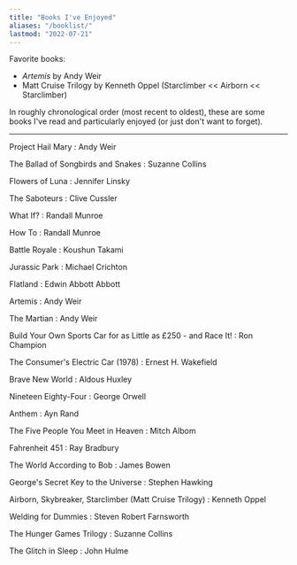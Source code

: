 ```yaml
---
title: "Books I've Enjoyed"
aliases: "/booklist/"
lastmod: "2022-07-21"
---
```

Favorite books: 

* *Artemis* by Andy Weir
* Matt Cruise Trilogy by Kenneth Oppel (Starclimber << Airborn << Starclimber)

In roughly chronological order (most recent to oldest), these are some books I've read and particularly enjoyed (or just don't want to forget).

---
Project Hail Mary
: Andy Weir

The Ballad of Songbirds and Snakes
: Suzanne Collins

Flowers of Luna
: Jennifer Linsky

The Saboteurs
: Clive Cussler

What If?
: Randall Munroe

How To
: Randall Munroe

Battle Royale
: Koushun Takami

Jurassic Park
: Michael Crichton

Flatland
: Edwin Abbott Abbott

Artemis
: Andy Weir

The Martian
: Andy Weir

Build Your Own Sports Car for as Little as £250 - and Race It!
: Ron Champion

The Consumer's Electric Car (1978)
: Ernest H. Wakefield

Brave New World
: Aldous Huxley

Nineteen Eighty-Four
: George Orwell

Anthem
: Ayn Rand

The Five People You Meet in Heaven
: Mitch Albom

Fahrenheit 451
: Ray Bradbury

The World According to Bob
: James Bowen

George's Secret Key to the Universe
: Stephen Hawking

Airborn, Skybreaker, Starclimber (Matt Cruise Trilogy)
: Kenneth Oppel

Welding for Dummies
: Steven Robert Farnsworth

The Hunger Games Trilogy
: Suzanne Collins

The Glitch in Sleep
: John Hulme
